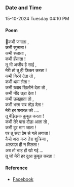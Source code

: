 ### Date and Time

15-10-2024 Tuesday 04:10 PM

#### Poem

🥳कभी जगाता , <br />
कभी सुलाता ! <br />
कभी रुलाता , <br />
कभी हँसाता ! <br />
तू भी अजीब है साई , <br />
मेरी तो तू ही फ़िकर करता ! <br />
कभी गिरने देता तो , <br />
कभी थाम लेता ! <br />
कभी ख़्वाब खिलौने देता तो , <br />
कभी नींद उड़ा देता ! <br />
कभी उलझाता तो , <br />
कभी भरम सब तोड़ देता ! <br />
मेरी हर शरारत को …. <br />
तू बेझिझक क़ुबूल करता ! <br />
कभी तेरे पास दौड़ा आता तो , <br />
कभी दूर भाग जाता ! <br />
पर तू सदा प्रेम से गले लगाता ! <br />
कैसे अदा करु तेरा शुक्रिया , <br />
अल्फ़ाज़ ही न मिलता ! <br />
अब तो चाह ही खो गई … <br />
तू जो मेरी हर दुआ क़ुबूल करता !

#### Reference

* [Facebook](https://www.facebook.com/share/v/A9kw1N9YLmB4HJGu/)
